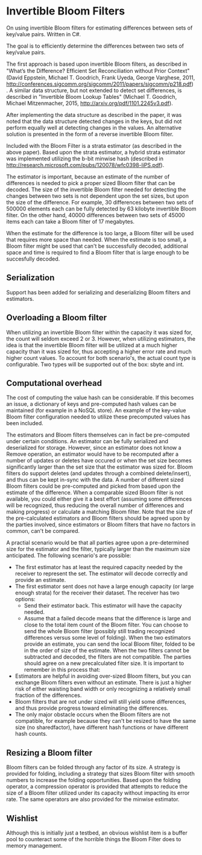# Invertible Bloom Filters
On using invertible Bloom filters for estimating differences between sets of key/value pairs. Written in C#.

The goal is to efficiently determine the differences between two sets of key/value pairs. 

The first approach is based upon invertible Bloom filters, as described in "What’s the Difference? Efﬁcient Set Reconciliation without Prior Context" (David Eppstein, Michael T. Goodrich, Frank Uyeda, George Varghese, 2011, http://conferences.sigcomm.org/sigcomm/2011/papers/sigcomm/p218.pdf) . A similar data structure, but not extended to detect set differences, is described in "Invertible Bloom Lookup Tables" (Michael T. Goodrich, Michael Mitzenmacher, 2015, http://arxiv.org/pdf/1101.2245v3.pdf). 

After implementing the data structure as described in the paper, it was noted that the data structure detected changes in the keys, but did not perform equally well at detecting changes in the values. An alternative solution is presented in the form of a reverse invertible Bloom filter.

Included with the Bloom Filter is a strata estimator (as described in the above paper). Based upon the strata estimator, a hybrid strata estimator was implemented utilizing the b-bit minwise hash (described in http://research.microsoft.com/pubs/120078/wfc0398-liPS.pdf). 

The estimator is important, because an estimate of the number of differences is needed to pick a proper sized Bloom filter that can be decoded. The size of the invertible Bloom filter needed for detecting the changes between two sets is not dependent upon the set sizes, but upon the size of the difference.  For example, 30 differences between two sets of 500000 elements each can be fully detected by 63 kilobyte invertible Bloom filter. On the other hand, 40000 differences between two sets of 45000 items each can take a Bloom filter of 17 megabytes. 

When the estimate for the difference is too large, a Bloom filter will be used that requires more space than needed. When the estimate is too small, a Bloom filter might be used that can't be successfully decoded, additional space and time is required to find a Bloom filter that is large enough to be succesfully decoded.

## Serialization
Support has been added for serializing and deserializing Bloom filters and estimators.

## Overloading a Bloom filter
When utilizing an invertible Bloom filter within the capacity it was sized for, the count will seldom exceed 2 or 3. However, when utilizing estimators, the idea is that the invertible Bloom filter will be utilized at a much higher capacity than it was sized for, thus accepting a higher error rate and much higher count values. To account for both scenario's, the actual count type is configurable. Two types will be supported out of the box: sbyte and int.

## Computational overhead
The cost of computing the value hash can be considerable. If this becomes an issue, a dictionary of keys and pre-computed hash values can be maintained (for example in a NoSQL store). An example of the key-value Bloom filter configuration needed to utilize these precomputed values has been included.

The estimators and Bloom filters themselves can in fact be pre-computed under certain conditions. An estimator can be fully serialized and deserialized for storage. However, since an estimator does not know a Remove operation, an estimator would have to be recomputed after a number of updates or deletes have occured or when the set size becomes significantly larger than the set size that the estimator was sized for. Bloom filters do support deletes (and updates through a combined delete/insert), and thus can be kept in-sync with the data. A number of different sized Bloom filters could be pre-computed and picked from based upon the estimate of the difference. When a comparable sized Bloom filter is not available, you could either give it a best effort (assuming some differences will be recognized, thus reducing the overall number of differences and making progress) or calculate a matching Bloom filter. Note that the size of the pre-calculated estimators and Bloom filters should be agreed upon by the parties involved, since estimators or Bloom filters that have no factors in common, can't be compared.

A practial scenario would be that all parties agree upon a pre-determined size for the estimator and the filter, typically larger than the maximum size anticipated. The following scenario's are possible:
- The first estimator has at least the required capacity needed by the receiver to represent the set. The estimator will decode correctly and provide an estimate.
- The first estimator sent does not have a large enough capacity (or large enough strata) for the receiver their dataset. The receiver has two options:
    - Send their estimator back. This estimator will have the capacity needed.
    - Assume that a failed decode means that the difference is large and close to the total item count of the Bloom filter. You can choose to send the whole Bloom filter (possibly still trading recognized differences versus some level of folding).
When the two estimators provide an estimate, you can send the local Bloom filter, folded to be in the order of size of the estimate. When the two filters cannot be subtracted and decoded, the filters are not compatible. The parties should agree on a new precalculated filter size. It is important to remember in this process that:
- Estimators are helpful in avoiding over-sized Bloom filters, but you can exchange Bloom filters even without an estimate. There is just a higher risk of either waisting band width or only recognizing a relatively small fraction of the differences.
- Bloom filters that are not under sized will still yield some differences, and thus provide progress toward eliminating the differences.
- The only major obstacle occurs when the Bloom filters are not compatible, for example because they can't be resized to have the same size (no sharedfactor), have different hash functions or have different hash counts.

## Resizing a Bloom filter
Bloom filters can be folded through any factor of its size. A strategy is provided for folding, including a strategy that sizes Bloom filter with smooth numbers to increase the folding opportunities. Based upon the folding operator, a compression operator is provided that attempts to reduce the size of a Bloom filter utilized under its capacity without impacting its error rate. The same operators are also provided for the minwise estimator.

## Wishlist
Although this is initially just a testbed, an obvious wishlist item is a buffer pool to counteract some of the horrible things the Bloom Filter does to memory management.

